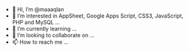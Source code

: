 - 👋 Hi, I’m @maaaqlan
- 👀 I’m interested in AppSheet, Google Apps Script, CSS3, JavaScript, PHP and MySQL ...
- 🌱 I’m currently learning ...
- 💞️ I’m looking to collaborate on ...
- 📫 How to reach me ...

<!---
Maqlan/Maqlan is a ✨ special ✨ repository because its `README.md` (this file) appears on your GitHub profile.
You can click the Preview link to take a look at your changes.
--->
